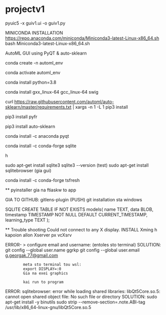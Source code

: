 # projectv1

pyuic5 -x guiv1.ui -o guiv1.py 


MINICONDA INSTALLATION
https://repo.anaconda.com/miniconda/Miniconda3-latest-Linux-x86_64.sh
bash Miniconda3-latest-Linux-x86_64.sh


AutoML GUI using PyQT &amp; auto-sklearn

conda create -n automl_env

conda activate automl_env

conda install python=3.8

conda install gxx_linux-64 gcc_linux-64 swig

curl https://raw.githubusercontent.com/automl/auto-sklearn/master/requirements.txt | xargs -n 1 -L 1 pip3 install 

pip3 install pyfr

pip3 install auto-sklearn

conda install -c anaconda pyqt

conda install -c conda-forge sqlite

h 

sudo apt-get install sqlite3
sqlite3 --version (test)
sudo apt-get install sqlitebrowser (gia gui)

conda install -c conda-forge tsfresh



** pyinstaller gia na ftiaskw to app

GIA TO GITHUB:
gitlens-plugin (PUSH)
git installation sta windows



SQLITE
CREATE TABLE IF NOT EXISTS models(
    name TEXT,
    data BLOB,
    timestamp TIMESTAMP NOT NULL DEFAULT CURRENT_TIMESTAMP,
    learning_type TEXT
);









** Trouble shooting 
Could not connect to any X display.
INSTALL Xming h kapoion allon Xserver px vcXsrv




ERROR- >    configure email and username: (entoles sto terminal)
SOLUTION:   git config --global user.name ggrkp
            git config --global user.email g.georgak.77@gmail.com

            meta sto terminal tou wsl:
            export DISPLAY=:0
            Gia na exei graphics

            kai run to program


ERROR:      sqlitebrowser: error while loading shared libraries: libQt5Core.so.5: cannot open shared object file: No such file or directory
SOLUTION:   sudo apt-get install -y binutils
            sudo strip --remove-section=.note.ABI-tag /usr/lib/x86_64-linux-gnu/libQt5Core.so.5 
